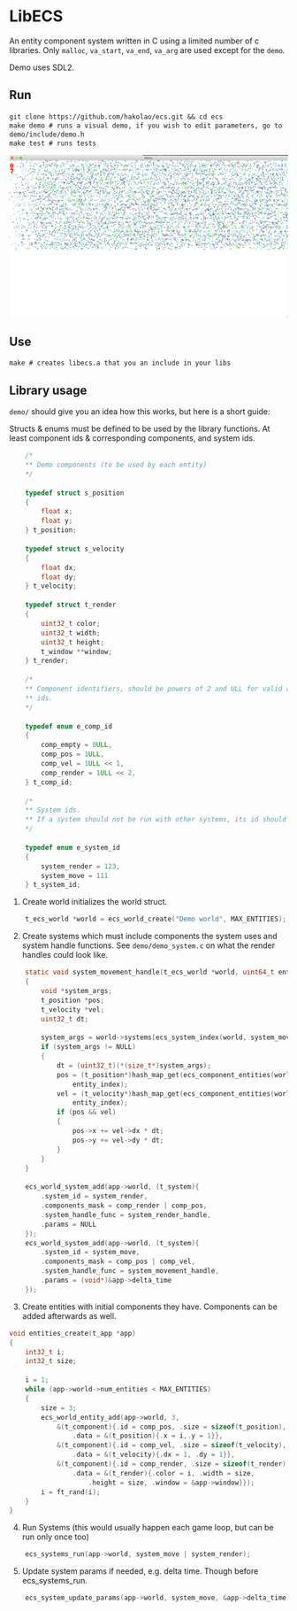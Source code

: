 # LibECS
An entity component system written in C using a limited number of c libraries.
Only `malloc`, `va_start`, `va_end`, `va_arg` are used except for the `demo`.

Demo uses SDL2.

## Run
```
git clone https://github.com/hakolao/ecs.git && cd ecs
make demo # runs a visual demo, if you wish to edit parameters, go to demo/include/demo.h
make test # runs tests
```

![demopng](demo/assets/ecs.png)

## Use
```
make # creates libecs.a that you an include in your libs
```

## Library usage

`demo/` should give you an idea how this works, but here is a short guide:

Structs & enums must be defined to be used by the library functions. At least
component ids & corresponding components, and system ids.
```c
	/*
	** Demo components (to be used by each entity)
	*/

	typedef struct s_position
	{
		float x;
		float y;
	} t_position;

	typedef struct s_velocity
	{
		float dx;
		float dy;
	} t_velocity;

	typedef struct t_render
	{
		uint32_t color;
		uint32_t width;
		uint32_t height;
		t_window **window;
	} t_render;

	/*
	** Component identifiers, should be powers of 2 and ULL for valid component
	** ids.
	*/

	typedef enum e_comp_id
	{
		comp_empty = 0ULL,
		comp_pos = 1ULL,
		comp_vel = 1ULL << 1,
		comp_render = 1ULL << 2,
	} t_comp_id;

	/*
	** System ids.
	** If a system should not be run with other systems, its id should not be 0
	*/

	typedef enum e_system_id
	{
		system_render = 123,
		system_move = 111
	} t_system_id;
```

1. Create world initializes the world struct.

```c
	t_ecs_world *world = ecs_world_create("Demo world", MAX_ENTITIES);
```

2. Create systems which must include components the system uses and system
handle functions. See `demo/demo_system.c` on what the render handles could look
like.

```c
	static void system_movement_handle(t_ecs_world *world, uint64_t entity_index)
	{
		void *system_args;
		t_position *pos;
		t_velocity *vel;
		uint32_t dt;

		system_args = world->systems[ecs_system_index(world, system_move)].params;
		if (system_args != NULL)
		{
			dt = (uint32_t)(*(size_t*)system_args);
			pos = (t_position*)hash_map_get(ecs_component_entities(world, comp_pos),
				entity_index);
			vel = (t_velocity*)hash_map_get(ecs_component_entities(world, comp_vel),
				entity_index);
			if (pos && vel)
			{
				pos->x += vel->dx * dt;
				pos->y += vel->dy * dt;
			}
		}
	}

	ecs_world_system_add(app->world, (t_system){
		.system_id = system_render,
		.components_mask = comp_render | comp_pos,
		.system_handle_func = system_render_handle,
		.params = NULL
	});
	ecs_world_system_add(app->world, (t_system){
		.system_id = system_move,
		.components_mask = comp_pos | comp_vel,
		.system_handle_func = system_movement_handle,
		.params = (void*)&app->delta_time
	});
```

3. Create entities with initial components they have. Components can be added
afterwards as well.

```c
void entities_create(t_app *app)
{
	int32_t i;
	int32_t size;

	i = 1;
	while (app->world->num_entities < MAX_ENTITIES)
	{
		size = 3;
		ecs_world_entity_add(app->world, 3,
			&(t_component){.id = comp_pos, .size = sizeof(t_position),
				.data = &(t_position){.x = i,.y = 1}},
			&(t_component){.id = comp_vel, .size = sizeof(t_velocity),
				.data = &(t_velocity){.dx = 1, .dy = 1}},
			&(t_component){.id = comp_render, .size = sizeof(t_render),
				.data = &(t_render){.color = i, .width = size,
					.height = size, .window = &app->window}});
		i = ft_rand(i);
	}
}
```

4. Run Systems (this would usually happen each game loop, but can be run only once too)

```c
	ecs_systems_run(app->world, system_move | system_render);
```

5. Update system params if needed, e.g. delta time. Though before ecs_systems_run.
```c
	ecs_system_update_params(app->world, system_move, &app->delta_time);
```
